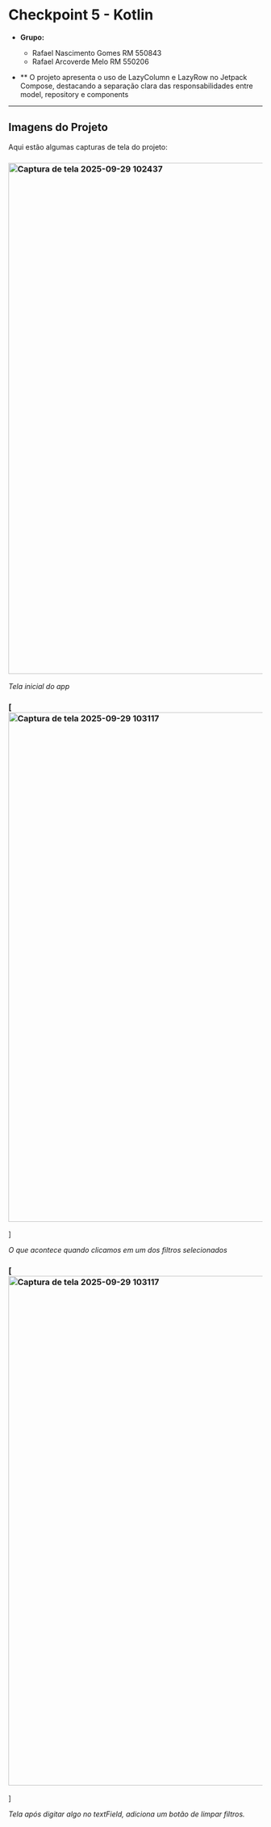 
# Checkpoint 5 - Kotlin

* **Grupo:**
    * Rafael Nascimento Gomes RM 550843
    * Rafael Arcoverde Melo RM 550206

* ** O projeto apresenta o uso de LazyColumn e LazyRow no Jetpack Compose, destacando a separação clara das responsabilidades entre model, repository e components

---

## Imagens do Projeto

Aqui estão algumas capturas de tela do projeto:

### <img width="1919" height="1011" alt="Captura de tela 2025-09-29 102437" src="https://github.com/user-attachments/assets/331d1961-1d55-479f-848c-efb04bb0c9d3" />

*Tela inicial do app*

### [<img width="1918" height="1008" alt="Captura de tela 2025-09-29 103117" src="https://github.com/user-attachments/assets/118bbd66-a808-4013-98dc-db151d161ff5" />
]

*O que acontece quando clicamos em um dos filtros selecionados*

###  [<img width="1919" height="1008" alt="Captura de tela 2025-09-29 103117" src="https://github.com/user-attachments/assets/118bbd66-a808-4013-98dc-db151d161ff5" />
]

*Tela após digitar algo no textField, adiciona um botão de limpar filtros.*

